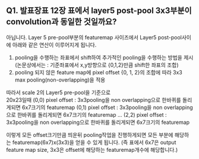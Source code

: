 ## Q1. 발표장표 12장 표에서 layer5 post-pool 3x3부분이 convolution과 동일한 것일까요?
  아닙니다.
  Layer 5 pre-pool부분의 featuremap 사이즈에서 Layer5 post-pool사이에 아래와 같은 연산이 이루어지게 됩니다.
  
  1. pooling을 수행하는 좌표에서 shift하여 추가적인 pooling을 수행하는 방법을 제시 (논문상에서는 : 기준좌표에서 x,y방향으로 {0,1,2}만큼 shift한 좌표의 조합)
  2. pooling 되지 않은 feature map에 pixel offset {0, 1, 2}의 조합에 따라 3x3 max pooling(non-overlapping)을 적용

따라서 scale 2의 Layer5 pre-pool을 기준으로\
20x23일때 (0,0) pixel offset : 3x3pooling을 non overlapping으로 한바퀴를 돌리게되면 6x7크기의 featuremap
          (0,1) pixel offset : 3x3pooling을 non overlapping으로 한바퀴를 돌리게되면 6x7크기의 featuremap
          ...
          (2,2) pixel offset : 3x3pooling을 non overlapping으로 한바퀴를 돌리게되면 6x7크기의 featuremap
          
이렇게 모든 offset크기만큼 띄운뒤 pooling작업을 진행하게되면 모든 부분에 해당하는 featuremap(6x7)x(3x3)을 얻을 수 있게 됩니다.
(즉 표에서 6x7은 output feature map size, 3x3은 offset에 해당하는 featuremap개수에 해당합니다.)
